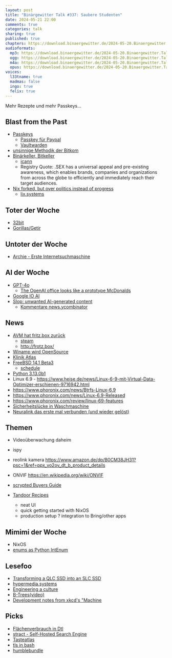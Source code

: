 ```yaml
---
layout: post
title: "Binärgewitter Talk #337: Saubere Studenten"
date: 2024-05-21 22:00
comments: true
categories: talk
sharing: true
published: true
chapters: https://download.binaergewitter.de/2024-05-20.Binaergewitter.Talk.337.chapters.txt
audioformats:
  mp3: https://download.binaergewitter.de/2024-05-20.Binaergewitter.Talk.337.mp3
  ogg: https://download.binaergewitter.de/2024-05-20.Binaergewitter.Talk.337.ogg
  m4a: https://download.binaergewitter.de/2024-05-20.Binaergewitter.Talk.337.m4a
  opus: https://download.binaergewitter.de/2024-05-20.Binaergewitter.Talk.337.opus
voices:
  l33tname: true
  madmas: false
  ingo: true
  felix: true
---
```

Mehr Rezepte und mehr Passkeys...

## Blast from the Past
- [Passkeys](https://blog.binaergewitter.de/2024/05/10/binaergewitter-talk-number-336-18euro-mediathek#isso-2433)
  - [Passkey für Paypal]( https://community.bitwarden.com/t/passkeys-firefox-paypal/59899/8 )
  - [Vaultwarden]( https://github.com/dani-garcia/vaultwarden )
- [unsinnige Methodik der Bitkom]( https://blog.binaergewitter.de/2024/05/10/binaergewitter-talk-number-336-18euro-mediathek#isso-2443 )
- [Binärkeller, Bitkeller](https://blog.binaergewitter.de/2024/05/10/binaergewitter-talk-number-336-18euro-mediathek#isso-2434)
  - [icann]( https://newgtlds.icann.org/en )
  - Registry Quote: .SEX has a universal appeal and pre-existing awareness, which enables brands, companies and organizations from across the globe to efficiently and immediately reach their target audiences.
- [Nix forked, but over politics instead of progress]( https://www.theregister.com/2024/05/14/nix_forked_but_over_politics/ )
  - [lix.systems]( https://lix.systems/ )


## Toter der Woche
- [32bit]( https://lists.debian.org/debian-devel/2024/05/msg00241.html )
- [Gorillas/Getir]( https://www.reddit.com/r/berlin/comments/1cquzfs/gorillasgetir_has_officially_left_berlin_as_of/ )

## Untoter der Woche
- [Archie - Erste Internetsuchmaschine]( https://arstechnica.com/gadgets/2024/05/archie-the-internets-first-search-engine-is-rescued-and-running/ )

## AI der Woche
- [GPT-4o]( https://openai.com/index/hello-gpt-4o/ )
  * [The OpenAI office looks like a prototype McDonalds]( https://twitter.com/btibor91/status/1791888956134404519 )
- [Google IO AI]( https://www.youtube.com/watch?v=K54netCR0CQ )
- [Slop: unwanted AI-generated content]( https://simonwillison.net/2024/May/8/slop/ )
  - [Kommentare news.ycombinator]( https://news.ycombinator.com/item?id=40301490 )

## News
- [AVM hat fritz.box zurück]( https://www.heise.de/news/Schiedsverfahren-gewonnen-Domain-fritz-box-gehoert-nun-AVM-9717847.html )
  * [steam](https://www.reddit.com/r/Steam/comments/x3tdv/mysterious_steamcom_site/)
  * http://frotz.box/
- [Winamp wird OpenSource]( https://www.heise.de/news/Winamp-Quellcode-soll-Open-Source-werden-9723895.html )
- [Klinik Atlas]( https://www.heise.de/news/Klinik-Atlas-geht-online-9722303.html )
- [FreeBSD 14.1 Beta3]( https://lists.freebsd.org/archives/freebsd-stable/2024-May/002173.html )
  * [schedule]( https://www.freebsd.org/releases/14.1R/schedule/ )
- [Python 3.13.0b1]( https://discuss.python.org/t/python-3-13-0b1-now-available/52891 )
- Linux 6.9 - https://www.heise.de/news/Linux-6-9-mit-Virtual-Data-Optimizer-erschienen-9716942.html
 - https://www.phoronix.com/news/Btrfs-Linux-6.9
 - https://www.phoronix.com/news/Linux-6.9-Released
 - https://www.phoronix.com/review/linux-69-features
- [Sicherheitslücke in Waschmaschine]( https://www.heise.de/news/Sicherheitsluecke-in-Waschmaschinen-Kostenloses-Waschen-im-Waschsalon-moeglich-9723513.html )
- [Neuralink das erste mal verbunden (und wieder gelöst)]( https://www.heise.de/news/Neuralinks-erster-Patient-spielt-Mario-Kart-allerdings-loesten-sich-Elektroden-9713310.html )

## Themen
- Videoüberwachung daheim
 - ispy
 - reolink kamera https://www.amazon.de/dp/B0CM38JH31?psc=1&ref=ppx_yo2ov_dt_b_product_details
 - ONVIF https://en.wikipedia.org/wiki/ONVIF
 - [scrypted Buyers Guide]( https://docs.scrypted.app/buyers-guide/cameras.html )

- [Tandoor Recipes]( https://docs.tandoor.dev/ )
  + neat UI
  + quick getting started with NixOS
  - production setup
  ? integration to Bring/other apps

## Mimimi der Woche
- NixOS
- [enums as Python IntEnum]( https://github.com/google/flatbuffers/pull/8145 )

## Lesefoo
- [Transforming a QLC SSD into an SLC SSD]( https://theoverclockingpage.com/2024/05/13/tutorial-transforming-a-qlc-ssd-into-an-slc-ssd-dramatically-increasing-the-drives-endurance/?lang=en ) 
- [hypermedia.systems]( https://hypermedia.systems/ )
- [Engineering a culture]( https://oxide.computer/blog/engineering-culture )
- [B-Trees(video)]( https://youtu.be/K1a2Bk8NrYQ )
- [Development notes from xkcd's "Machine]( https://chromakode.com/post/xkcd-machine/ )

## Picks
- [Flächenverbrauch in Dtl]( https://jit.social/@sixtus@mastodon.social/112474542034138817 )
- [stract - Self-Hosted Search Engine]( https://lobste.rs/s/dj1zzl/stract_web_search_done_right )
- [Tasteatlas](https://www.tasteatlas.com/ )
- [tls in bash]( https://github.com/gh2o/bash_tls/ )
- [humblebundle]( https://www.humblebundle.com/books/dive-into-dev-ops-no-starch-books )

